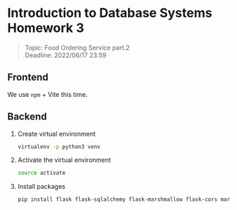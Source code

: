 # Introduction to Database Systems Homework 3

> Topic: Food Ordering Service part.2 <br>
> Deadline: 2022/06/17 23:59

## Frontend

We use <code>npm</code> + Vite this time.

## Backend

1. Create virtual environment
    ```sh
    virtualenv -p python3 venv
    ```
2. Activate the virtual environment
    ```sh
    source activate
    ```
3. Install packages
    ```sh   
    pip install flask flask-sqlalchemy flask-marshmallow flask-cors marshmallow marshmallow-sqlalchemy
    ```
